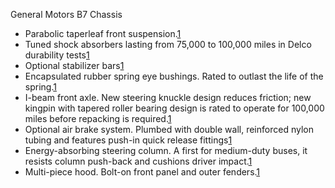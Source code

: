 General Motors B7 Chassis

* Parabolic taperleaf front suspension.[1]
* Tuned shock absorbers lasting from 75,000 to 100,000 miles in Delco durability tests[1]
* Optional stabilizer bars[1]
* Encapsulated rubber spring eye bushings. Rated to outlast the life of the spring.[1]
* I-beam front axle. New steering knuckle design reduces friction; new kingpin with tapered roller bearing design is rated to operate for 100,000 miles before repacking is required.[1]
* Optional air brake system. Plumbed with double wall, reinforced nylon tubing and features push-in quick release fittings[1]
* Energy-absorbing steering column. A first for medium-duty buses, it resists column push-back and cushions driver impact.[1]
* Multi-piece hood. Bolt-on front panel and outer fenders.[1]

[1]: http://web.archive.org/web/19991013025622/blue-bird.com/cv200_spec.html
